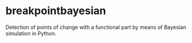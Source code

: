 # breakpointbayesian
Detection of points of change with a functional part by means of Bayesian simulation in Python.
